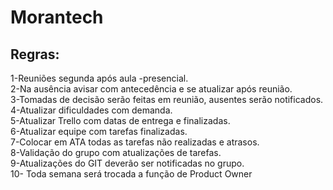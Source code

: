 # Morantech


## Regras:

1-Reuniões segunda após aula -presencial.<br/>
2-Na ausência avisar com antecedência e se atualizar após reunião.<br/>
3-Tomadas de decisão serão feitas em reunião, ausentes serão notificados.<br/>
4-Atualizar dificuldades com demanda.<br/>
5-Atualizar Trello com datas de entrega e finalizadas.<br/>
6-Atualizar equipe com tarefas finalizadas.<br/>
7-Colocar em ATA todas as tarefas não realizadas e atrasos.<br/>
8-Validação do grupo com atualizações de tarefas.<br/>
9-Atualizações do GIT deverão ser notificadas no grupo.<br/>
10- Toda semana será trocada a função de Product Owner

